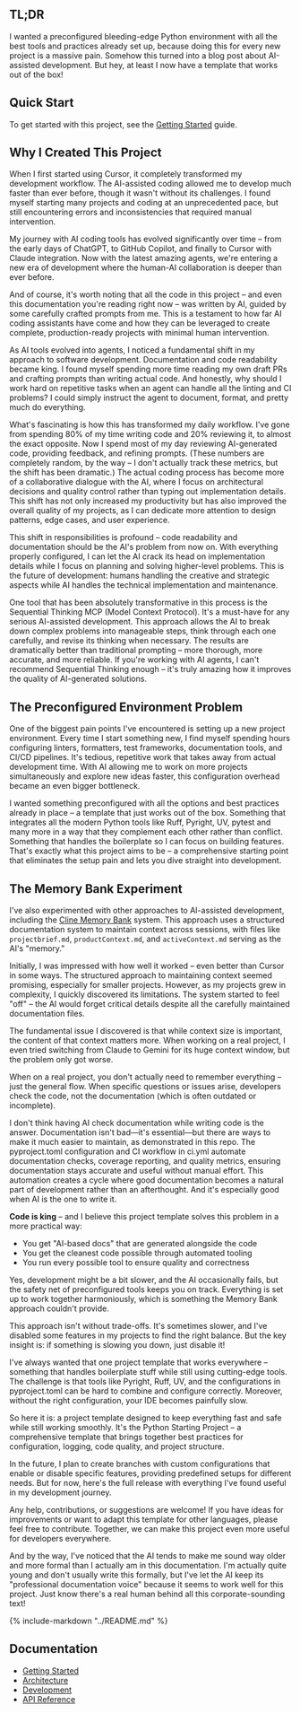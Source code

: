 ## TL;DR

I wanted a preconfigured bleeding-edge Python environment with all the best tools and practices already set up, because doing this for every new project is a massive pain. Somehow this turned into a blog post about AI-assisted development. But hey, at least I now have a template that works out of the box!

## Quick Start

To get started with this project, see the [Getting Started](getting-started.md) guide.

## Why I Created This Project

When I first started using Cursor, it completely transformed my development workflow. The AI-assisted coding allowed me to develop much faster than ever before, though it wasn't without its challenges. I found myself starting many projects and coding at an unprecedented pace, but still encountering errors and inconsistencies that required manual intervention.

My journey with AI coding tools has evolved significantly over time – from the early days of ChatGPT, to GitHub Copilot, and finally to Cursor with Claude integration. Now with the latest amazing agents, we're entering a new era of development where the human-AI collaboration is deeper than ever before.

And of course, it's worth noting that all the code in this project – and even this documentation you're reading right now – was written by AI, guided by some carefully crafted prompts from me. This is a testament to how far AI coding assistants have come and how they can be leveraged to create complete, production-ready projects with minimal human intervention.

As AI tools evolved into agents, I noticed a fundamental shift in my approach to software development. Documentation and code readability became king. I found myself spending more time reading my own draft PRs and crafting prompts than writing actual code. And honestly, why should I work hard on repetitive tasks when an agent can handle all the linting and CI problems? I could simply instruct the agent to document, format, and pretty much do everything.

What's fascinating is how this has transformed my daily workflow. I've gone from spending 80% of my time writing code and 20% reviewing it, to almost the exact opposite. Now I spend most of my day reviewing AI-generated code, providing feedback, and refining prompts. (These numbers are completely random, by the way – I don't actually track these metrics, but the shift has been dramatic.) The actual coding process has become more of a collaborative dialogue with the AI, where I focus on architectural decisions and quality control rather than typing out implementation details. This shift has not only increased my productivity but has also improved the overall quality of my projects, as I can dedicate more attention to design patterns, edge cases, and user experience.

This shift in responsibilities is profound – code readability and documentation should be the AI's problem from now on. With everything properly configured, I can let the AI crack its head on implementation details while I focus on planning and solving higher-level problems. This is the future of development: humans handling the creative and strategic aspects while AI handles the technical implementation and maintenance.

One tool that has been absolutely transformative in this process is the Sequential Thinking MCP (Model Context Protocol). It's a must-have for any serious AI-assisted development. This approach allows the AI to break down complex problems into manageable steps, think through each one carefully, and revise its thinking when necessary. The results are dramatically better than traditional prompting – more thorough, more accurate, and more reliable. If you're working with AI agents, I can't recommend Sequential Thinking enough – it's truly amazing how it improves the quality of AI-generated solutions.

## The Preconfigured Environment Problem

One of the biggest pain points I've encountered is setting up a new project environment. Every time I start something new, I find myself spending hours configuring linters, formatters, test frameworks, documentation tools, and CI/CD pipelines. It's tedious, repetitive work that takes away from actual development time. With AI allowing me to work on more projects simultaneously and explore new ideas faster, this configuration overhead became an even bigger bottleneck.

I wanted something preconfigured with all the options and best practices already in place – a template that just works out of the box. Something that integrates all the modern Python tools like Ruff, Pyright, UV, pytest and many more in a way that they complement each other rather than conflict. Something that handles the boilerplate so I can focus on building features. That's exactly what this project aims to be – a comprehensive starting point that eliminates the setup pain and lets you dive straight into development.

## The Memory Bank Experiment

I've also experimented with other approaches to AI-assisted development, including the [Cline Memory Bank](https://docs.cline.bot/improving-your-prompting-skills/custom-instructions-library/cline-memory-bank) system. This approach uses a structured documentation system to maintain context across sessions, with files like `projectbrief.md`, `productContext.md`, and `activeContext.md` serving as the AI's "memory."

Initially, I was impressed with how well it worked – even better than Cursor in some ways. The structured approach to maintaining context seemed promising, especially for smaller projects. However, as my projects grew in complexity, I quickly discovered its limitations. The system started to feel "off" – the AI would forget critical details despite all the carefully maintained documentation files.

The fundamental issue I discovered is that while context size is important, the content of that context matters more. When working on a real project, I even tried switching from Claude to Gemini for its huge context window, but the problem only got worse.

When on a real project, you don't actually need to remember everything – just the general flow. When specific questions or issues arise, developers check the code, not the documentation (which is often outdated or incomplete).

I don't think having AI check documentation while writing code is the answer. Documentation isn't bad—it's essential—but there are ways to make it much easier to maintain, as demonstrated in this repo. The pyproject.toml configuration and CI workflow in ci.yml automate documentation checks, coverage reporting, and quality metrics, ensuring documentation stays accurate and useful without manual effort. This automation creates a cycle where good documentation becomes a natural part of development rather than an afterthought. And it's especially good when AI is the one to write it.

**Code is king** – and I believe this project template solves this problem in a more practical way:

- You get "AI-based docs" that are generated alongside the code
- You get the cleanest code possible through automated tooling
- You run every possible tool to ensure quality and correctness

Yes, development might be a bit slower, and the AI occasionally fails, but the safety net of preconfigured tools keeps you on track. Everything is set up to work together harmoniously, which is something the Memory Bank approach couldn't provide.

This approach isn't without trade-offs. It's sometimes slower, and I've disabled some features in my projects to find the right balance. But the key insight is: if something is slowing you down, just disable it!

I've always wanted that one project template that works everywhere – something that handles boilerplate stuff while still using cutting-edge tools. The challenge is that tools like Pyright, Ruff, UV, and the configurations in pyproject.toml can be hard to combine and configure correctly. Moreover, without the right configuration, your IDE becomes painfully slow.

So here it is: a project template designed to keep everything fast and safe while still working smoothly. It's the Python Starting Project – a comprehensive template that brings together best practices for configuration, logging, code quality, and project structure.

In the future, I plan to create branches with custom configurations that enable or disable specific features, providing predefined setups for different needs. But for now, here's the full release with everything I've found useful in my development journey.

Any help, contributions, or suggestions are welcome! If you have ideas for improvements or want to adapt this template for other languages, please feel free to contribute. Together, we can make this project even more useful for developers everywhere.

And by the way, I've noticed that the AI tends to make me sound way older and more formal than I actually am in this documentation. I'm actually quite young and don't usually write this formally, but I've let the AI keep its "professional documentation voice" because it seems to work well for this project. Just know there's a real human behind all this corporate-sounding text!

{%
include-markdown "../README.md"
%}

## Documentation

- [Getting Started](getting-started.md)
- [Architecture](architecture/configuration.md)
- [Development](development/pre-commit-hooks.md)
- [API Reference](api/index.md)
